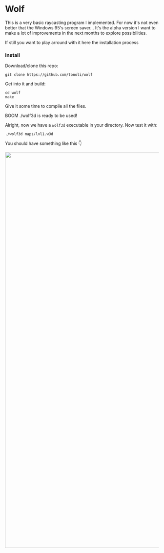 # Wolf

This is a very basic raycasting program I implemented. For now it's not even better that the Windows 95's screen saver... It's the alpha version I want to make a lot of improvements in the next months to explore possibilities. 

If still you want to play arround with it here the installation process

### Install

Download/clone this repo:

	git clone https://github.com/tonoli/wolf
	
Get into it and build:
	
	cd wolf
	make

Give it some time to compile all the files. 

BOOM ./wolf3d is ready to be used!


Alright, now we have a `wolf3d` executable in your directory. Now test it with:

	./wolf3d maps/lvl1.w3d

You should have something like this 👇 

<p align="center"> <img width="1294" alt="screen shot 2017-07-19 at 11 37 46 pm" src="https://user-images.githubusercontent.com/17257576/28403875-9b62eb9e-6cdb-11e7-813f-1449c7d73cb8.png"> </p>
